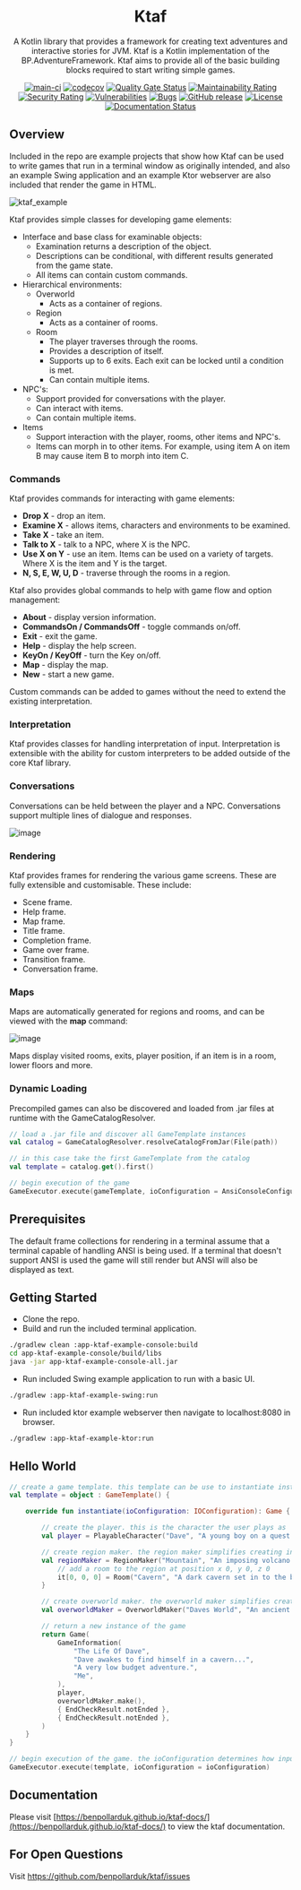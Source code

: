 <div align="center">

# Ktaf

A Kotlin library that provides a framework for creating text adventures and interactive stories for JVM. Ktaf is a Kotlin implementation of the BP.AdventureFramework. 
Ktaf aims to provide all of the basic building blocks required to start writing simple games.

[![main-ci](https://github.com/benpollarduk/ktaf/actions/workflows/main-ci.yml/badge.svg?branch=main)](https://github.com/benpollarduk/ktaf/actions/workflows/main-ci.yml)
[![codecov](https://codecov.io/gh/benpollarduk/ktaf/graph/badge.svg?token=1C7HRFJ6C9)](https://codecov.io/gh/benpollarduk/ktaf)
[![Quality Gate Status](https://sonarcloud.io/api/project_badges/measure?project=benpollarduk_ktaf&metric=alert_status)](https://sonarcloud.io/summary/new_code?id=benpollarduk_ktaf)
[![Maintainability Rating](https://sonarcloud.io/api/project_badges/measure?project=benpollarduk_ktaf&metric=sqale_rating)](https://sonarcloud.io/summary/new_code?id=benpollarduk_ktaf)
[![Security Rating](https://sonarcloud.io/api/project_badges/measure?project=benpollarduk_ktaf&metric=security_rating)](https://sonarcloud.io/summary/new_code?id=benpollarduk_ktaf)
[![Vulnerabilities](https://sonarcloud.io/api/project_badges/measure?project=benpollarduk_ktaf&metric=vulnerabilities)](https://sonarcloud.io/summary/new_code?id=benpollarduk_ktaf)
[![Bugs](https://sonarcloud.io/api/project_badges/measure?project=benpollarduk_ktaf&metric=bugs)](https://sonarcloud.io/summary/new_code?id=benpollarduk_ktaf)
[![GitHub release](https://img.shields.io/github/release/benpollarduk/ktaf.svg)](https://github.com/benpollarduk/ktaf/releases)
[![License](https://img.shields.io/github/license/benpollarduk/ktaf.svg)](https://opensource.org/licenses/MIT)
[![Documentation Status](https://img.shields.io/badge/docs-latest-brightgreen.svg)](https://benpollarduk.github.io/ktaf-docs/)

</div>

## Overview
Included in the repo are example projects that show how Ktaf can be used to write games that run in a terminal window as originally intended, and also an example Swing application and an example Ktor webserver are also included that render the game in HTML.

![ktaf_example](https://github.com/benpollarduk/ktaf/assets/129943363/10ee7024-f3ea-4679-b50c-011503eac836)

Ktaf provides simple classes for developing game elements:
  * Interface and base class for examinable objects:
    * Examination returns a description of the object.
    * Descriptions can be conditional, with different results generated from the game state.
    * All items can contain custom commands.
  * Hierarchical environments:
    * Overworld
      * Acts as a container of regions.
    * Region
      * Acts as a container of rooms.
    * Room
      * The player traverses through the rooms.
      * Provides a description of itself.
      * Supports up to 6 exits. Each exit can be locked until a condition is met.
      * Can contain multiple items.
  * NPC's:
    * Support provided for conversations with the player.
    * Can interact with items.
    * Can contain multiple items.
  * Items
    * Support interaction with the player, rooms, other items and NPC's.
    * Items can morph in to other items. For example, using item A on item B may cause item B to morph into item C.

### Commands
  
Ktaf provides commands for interacting with game elements:
  * **Drop X** - drop an item.
  * **Examine X** - allows items, characters and environments to be examined.
  * **Take X** - take an item.
  * **Talk to X** - talk to a NPC, where X is the NPC.
  * **Use X on Y** - use an item. Items can be used on a variety of targets. Where X is the item and Y is the target.
  * **N, S, E, W, U, D** - traverse through the rooms in a region.

Ktaf also provides global commands to help with game flow and option management:
  * **About** - display version information.
  * **CommandsOn / CommandsOff** - toggle commands on/off.
  * **Exit** - exit the game.
  * **Help** - display the help screen.
  * **KeyOn / KeyOff** - turn the Key on/off.
  * **Map** - display the map.
  * **New** - start a new game.

Custom commands can be added to games without the need to extend the existing interpretation.

### Interpretation

Ktaf provides classes for handling interpretation of input. Interpretation is extensible with the ability for custom interpreters to be added outside of the core Ktaf library.

### Conversations

Conversations can be held between the player and a NPC. Conversations support multiple lines of dialogue and responses.

![image](https://github.com/ben-pollard-uk/ktaf/assets/129943363/3adc4210-2732-4f79-9d19-000af0287f07)

### Rendering

Ktaf provides frames for rendering the various game screens. These are fully extensible and customisable. These include:
   * Scene frame.
   * Help frame.
   * Map frame.
   * Title frame.
   * Completion frame.
   * Game over frame.
   * Transition frame.
   * Conversation frame.

### Maps
  
Maps are automatically generated for regions and rooms, and can be viewed with the **map** command:

![image](https://github.com/ben-pollard-uk/ktaf/assets/129943363/b8e52974-dad7-4c27-8c0a-6861964a2fbe)

Maps display visited rooms, exits, player position, if an item is in a room, lower floors and more.

### Dynamic Loading

Precompiled games can also be discovered and loaded from .jar files at runtime with the GameCatalogResolver.
```Kotlin
// load a .jar file and discover all GameTemplate instances
val catalog = GameCatalogResolver.resolveCatalogFromJar(File(path))

// in this case take the first GameTemplate from the catalog
val template = catalog.get().first()

// begin execution of the game
GameExecutor.execute(gameTemplate, ioConfiguration = AnsiConsoleConfiguration)
```

## Prerequisites
The default frame collections for rendering in a terminal assume that a terminal capable of handling ANSI is being used. If a terminal that doesn't support ANSI is used the game will still render but ANSI will also be displayed as text.

## Getting Started
 * Clone the repo.
 * Build and run the included terminal application.
```bash
./gradlew clean :app-ktaf-example-console:build
cd app-ktaf-example-console/build/libs
java -jar app-ktaf-example-console-all.jar
```
 * Run included Swing example application to run with a basic UI.
```bash
./gradlew :app-ktaf-example-swing:run
```
 * Run included ktor example webserver then navigate to localhost:8080 in browser.
```bash
./gradlew :app-ktaf-example-ktor:run
```

## Hello World
```kotlin
// create a game template. this template can be use to instantiate instances of the game
val template = object : GameTemplate() {

    override fun instantiate(ioConfiguration: IOConfiguration): Game {

        // create the player. this is the character the user plays as
        val player = PlayableCharacter("Dave", "A young boy on a quest to find the meaning of life.")

        // create region maker. the region maker simplifies creating in game regions. a region contains a series of rooms
        val regionMaker = RegionMaker("Mountain", "An imposing volcano just East of town.").also {
            // add a room to the region at position x 0, y 0, z 0
            it[0, 0, 0] = Room("Cavern", "A dark cavern set in to the base of the mountain.")
        }

        // create overworld maker. the overworld maker simplifies creating in game overworlds. an overworld contains a series or regions
        val overworldMaker = OverworldMaker("Daves World", "An ancient kingdom.", listOf(regionMaker))

        // return a new instance of the game
        return Game(
            GameInformation(
                "The Life Of Dave",
                "Dave awakes to find himself in a cavern...",
                "A very low budget adventure.",
                "Me",
            ),
            player,
            overworldMaker.make(),
            { EndCheckResult.notEnded },
            { EndCheckResult.notEnded },
        )
    }
}

// begin execution of the game. the ioConfiguration determines how input is received and output is displayed
GameExecutor.execute(template, ioConfiguration = ioConfiguration)
```

## Documentation
Please visit [https://benpollarduk.github.io/ktaf-docs/](https://benpollarduk.github.io/ktaf-docs/) to view the ktaf documentation.

## For Open Questions
Visit https://github.com/benpollarduk/ktaf/issues
